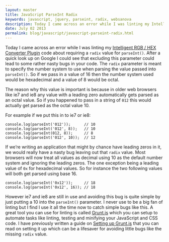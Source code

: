 ```yaml
---
layout: master
title: JavaScript ParseInt Radix
keywords: javascript, jquery, parseint, radix, websanova
description: Today I came across an error while I was linting my Intelligent RGB / HEX Converter Plugin code about requiring a radix value for parseInt(). After a quick look up on Google I could see that excluding this parameter could lead to some rather nasty bugs in your code.
date: July 02 2013
permalink: blog/javascript/javascript-parseint-radix.html
---
```


Today I came across an error while I was linting my [Intelligent RGB / HEX Converter Plugin](http://rgbhex.websanova.com) code about requiring a `radix` value for `parseInt()`. After a quick look up on Google I could see that excluding this parameter could lead to some rather nasty bugs in your code. The `radix` parameter is meant to specify the number system to use when parsing the value passed into `parseInt()`. So if we pass in a value of 16 then the number system used would be hexadecimal and a value of 8 would be octal.

The reason why this value is important is because in older web browsers like ie7 and ie8 any value with a leading zero automatically gets parsed as an octal value. So if you happened to pass in a string of `012` this would actually get parsed as the octal value 10.

For example if we put this in to ie7 or ie8:

~~~
console.log(parseInt('012'));      // 10
console.log(parseInt('012', 8));   // 10
console.log(parseInt(012, 8));     // 8
console.log(parseInt('012', 10));  // 12
~~~

If we’re writing an application that might by chance have leading zeros in it, we would really have a nasty bug leaving out that `radix` value. Most browsers will now treat all values as decimal using 10 as the default number system and ignoring the leading zeros. The one exception being a leading value of `0x` for hexadecimal values. So for instance the two following values will both get parsed using base 16.

~~~
console.log(parseInt('0x12'));     // 18
console.log(parseInt('0x12', 16)); // 18
~~~

However ie7 and ie8 are still in use and avoiding this bug is quite simple by just putting a 10 into the `parseInt()` parameter. I never use to be a big fan of linting but I find I use it all the time now to catch simple bugs like this. A great tool you can use for linting is called [Grunt.js](http://gruntjs.com/) which you can setup to automate tasks like linting, testing and minifying your JavaScript and CSS code. I have previously written a guide on [Setting up Grunt.js](/how-to-setup-grunt-js) that you can read on setting it up which can be a lifesaver for avoiding little bugs like the missing `radix` value.